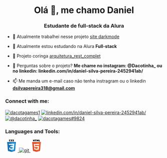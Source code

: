 <h1 align="center">Olá 👋, me chamo Daniel</h1>
<h3 align="center">Estudante de full-stack da Alura</h3>

- 🔭 Atualmente trabalhei nesse projeto [site darkmode](https://github.com/DanielSP318/darkmode-mario)

- 🌱 Atualmente estou estudando na Alura **Full-stack**

- 🤝 Projeto coringa [arquitetura_rest_complet](https://github.com/DanielSP318/arquitetura_rest_complet)

- 💬 Perguntas sobre o projeto? **Me chame no instagram: @Dacotinha_ ou no linkedin: linkedin.com/in/daniel-silva-pereira-2452941ab/**

- 📫 Me manda um e-mail caso não tenha instragram ou o linkedin **dsilvapereira318@gmail.com**

<h3 align="left">Connect with me:</h3>
<p align="left">
<a href="https://twitter.com/dacotagames1" target="blank"><img align="center" src="https://raw.githubusercontent.com/rahuldkjain/github-profile-readme-generator/master/src/images/icons/Social/twitter.svg" alt="dacotagames1" height="30" width="40" /></a>
<a href="https://linkedin.com/in/linkedin.com/in/daniel-silva-pereira-2452941ab/" target="blank"><img align="center" src="https://raw.githubusercontent.com/rahuldkjain/github-profile-readme-generator/master/src/images/icons/Social/linked-in-alt.svg" alt="linkedin.com/in/daniel-silva-pereira-2452941ab/" height="30" width="40" /></a>
<a href="https://instagram.com/@dacotinha_" target="blank"><img align="center" src="https://raw.githubusercontent.com/rahuldkjain/github-profile-readme-generator/master/src/images/icons/Social/instagram.svg" alt="@dacotinha_" height="30" width="40" /></a>
<a href="https://discord.gg/dacotagames#9824" target="blank"><img align="center" src="https://raw.githubusercontent.com/rahuldkjain/github-profile-readme-generator/master/src/images/icons/Social/discord.svg" alt="dacotagames#9824" height="30" width="40" /></a>
</p>

<h3 align="left">Languages and Tools:</h3>
<p align="left"> <a href="https://www.w3schools.com/css/" target="_blank" rel="noreferrer"> <img src="https://raw.githubusercontent.com/devicons/devicon/master/icons/css3/css3-original-wordmark.svg" alt="css3" width="40" height="40"/> </a> <a href="https://git-scm.com/" target="_blank" rel="noreferrer"> <img src="https://www.vectorlogo.zone/logos/git-scm/git-scm-icon.svg" alt="git" width="40" height="40"/> </a> <a href="https://www.w3.org/html/" target="_blank" rel="noreferrer"> <img src="https://raw.githubusercontent.com/devicons/devicon/master/icons/html5/html5-original-wordmark.svg" alt="html5" width="40" height="40"/> </a> </p>
